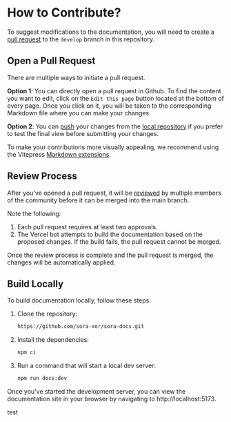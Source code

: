 # How to Contribute?

To suggest modifications to the documentation, you will need to create a [pull request](https://docs.github.com/en/pull-requests/collaborating-with-pull-requests/proposing-changes-to-your-work-with-pull-requests/about-pull-requests) to the `develop` branch in this repository.

## Open a Pull Request

There are multiple ways to initiate a pull request.

**Option 1**: You can directly open a pull request in Github. To find the content you want to edit, click on the `Edit this page` button located at the bottom of every page. Once you click on it, you will be taken to the corresponding Markdown file where you can make your changes.

**Option 2**: You can [push](https://docs.github.com/en/get-started/using-git/pushing-commits-to-a-remote-repository) your changes from the [local repository](#build-locally) if you prefer to test the final view before submitting your changes.

To make your contributions more visually appealing, we recommend using the Vitepress [Markdown extensions](https://vitepress.dev/guide/markdown).

## Review Process

After you've opened a pull request, it will be [reviewed](https://docs.github.com/en/pull-requests/collaborating-with-pull-requests/reviewing-changes-in-pull-requests/reviewing-proposed-changes-in-a-pull-request) by multiple members of the community before it can be merged into the main branch.

Note the following:

1. Each pull request requires at least two approvals.
2. The Vercel bot attempts to build the documentation based on the proposed changes. If the build fails, the pull request cannot be merged.

Once the review process is complete and the pull request is merged, the changes will be automatically applied.

## Build Locally

To build documentation locally, follow these steps:

1. Clone the repository:

    ```bash
    https://github.com/sora-xor/sora-docs.git
    ```

2. Install the dependencies:

    ```bash
    npm ci
    ```

3. Run a command that will start a local dev server:

    ```bash
    npm run docs:dev
    ```

Once you've started the development server, you can view the documentation site in your browser by navigating to http://localhost:5173.

test
